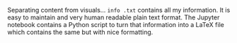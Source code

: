 Separating content from visuals...
<code>info .txt</code> contains all my information. It is easy to maintain and very human readable plain text format.
The Jupyter notebook contains a Python script to turn that information into a LaTeX file which contains the same but with nice formatting.
